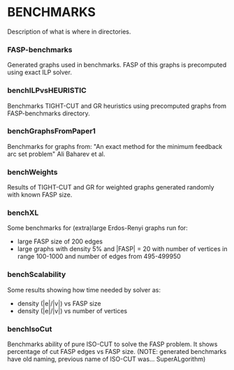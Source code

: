 # BENCHMARKS
Description of what is where in directories.

### FASP-benchmarks
Generated graphs used in benchmarks. FASP of this graphs is precomputed using exact ILP solver.
 
### benchILPvsHEURISTIC
Benchmarks TIGHT-CUT and GR heuristics using precomputed graphs from FASP-benchmarks directory.

### benchGraphsFromPaper1
Benchmarks for graphs from:
"An exact method for the minimum feedback arc set problem" Ali Baharev et al.

### benchWeights
Results of TIGHT-CUT and GR for weighted graphs generated randomly with known FASP size.

### benchXL
Some benchmarks for (extra)large Erdos-Renyi graphs run for:
* large FASP size of 200 edges
* large graphs with density 5% and |FASP| = 20 with number of vertices in range 100-1000 and number of edges from 495-499950

### benchScalability
Some results showing how time needed by solver as:
- density (|e|/|v|) vs FASP size
- density (|e|/|v|) vs number of vertices

### benchIsoCut
Benchmarks ability of pure ISO-CUT to solve the FASP problem.
It shows percentage of cut FASP edges vs FASP size. 
(NOTE: generated benchmarks have old naming, previous name of ISO-CUT was... SuperALgorithm)

